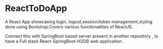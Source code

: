 # ReactToDoApp
A React App showcasing login, logout,session/token management,styling done using Bootstrap.Covers various functionalities of ReactJS. 

Connect this with SpringBoot based server present in another repository , to have a Full stack React-SpringBoot-H2DB web application .


